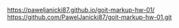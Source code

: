 
 https://paweljanicki87.github.io/goit-markup-hw-01/
https://github.com/PawelJanicki87/goit-markup-hw-01.git
